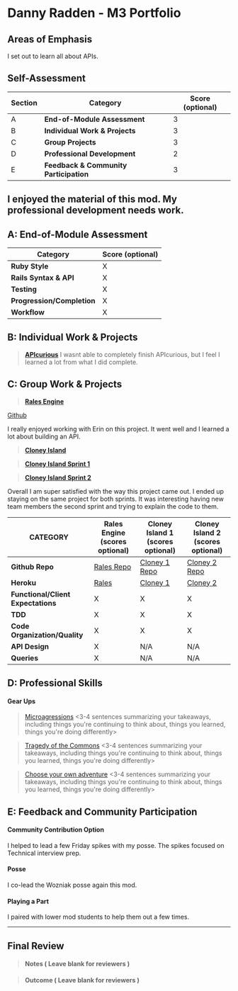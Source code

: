 # Danny Radden - M3 Portfolio

## Areas of Emphasis

I set out to learn all about APIs.

## Self-Assessment

| Section | Category | Score (optional) |
| --- | ----- | --- |
| A | **End-of-Module Assessment** | 3 |
| B | **Individual Work & Projects** | 3 |
| C | **Group Projects** | 3 |
| D | **Professional Development** | 2 |
| E | **Feedback & Community Participation** | 3 |

I enjoyed the material of this mod. My professional development needs work.
-----------------------

## A: End-of-Module Assessment

| Category | Score (optional) |
| ----- | --- |
| **Ruby Style** | X |
| **Rails Syntax & API** | X |
| **Testing** | X |
| **Progression/Completion** | X |
| **Workflow** | X |


## B: Individual Work & Projects

> **[APIcurious](https://github.com/dannyradden/APICurious)**
I wasnt able to completely finish APIcurious, but I feel I learned a lot from what I did complete.


## C: Group Work & Projects

> **[Rales Engine](http://backend.turing.io/module3/projects/rails_engine)**

[Github](https://github.com/somedayrainbows/ralesengine)

I really enjoyed working with Erin on this project. It went well and I learned a lot about building an API.

> **[Cloney Island](http://backend.turing.io/module3/projects/cloney_island/cloney_island)**

> **[Cloney Island Sprint 1](https://github.com/glassjoseph/grab_bag)**

> **[Cloney Island Sprint 2](https://github.com/stovermc/grab_bag)**

Overall I am super satisfied with the way this project came out. I ended up staying on the same project for both sprints. It was interesting having new team members the second sprint and trying to explain the code to them.

| CATEGORY | Rales Engine (scores optional) | Cloney Island 1 (scores optional) | Cloney Island 2 (scores optional) |
| --- | --- | --- | --- |
| **Github Repo** | [Rales Repo](https://) | [Cloney 1 Repo](https://) | [Cloney 2 Repo](https://) |
| **Heroku** | [Rales](https://) | [Cloney 1](https://) | [Cloney 2](https://) |
| **Functional/Client Expectations** | X | X | X |
| **TDD** | X | X | X |
| **Code Organization/Quality** | X | X | X |
| **API Design** | X | N/A | N/A |
| **Queries** | X | N/A | N/A |

## D: Professional Skills

#### **Gear Ups**

> [Microagressions](https://github.com/turingschool/gear-up/blob/master/microaggressions_original.markdown)
\<3-4 sentences summarizing your takeaways, including things you're continuing to think about, things you learned, things you're doing differently>

> [Tragedy of the Commons](https://github.com/turingschool/gear-up/blob/master/tragedy_of_the_commons.markdown)
\<3-4 sentences summarizing your takeaways, including things you're continuing to think about, things you learned, things you're doing differently>

> [Choose your own adventure](https://github.com/turingschool/gear-up/)
\<3-4 sentences summarizing your takeaways, including things you're continuing to think about, things you learned, things you're doing differently>


## E: Feedback and Community Participation

#### **Community Contribution Option**
I helped to lead a few Friday spikes with my posse. The spikes focused on Technical interview prep.

#### **Posse**
I co-lead the Wozniak posse again this mod.

#### **Playing a Part**
I paired with lower mod students to help them out a few times.

------------------

## Final Review

> #### Notes ( Leave blank for reviewers )

> #### Outcome ( Leave blank for reviewers )
